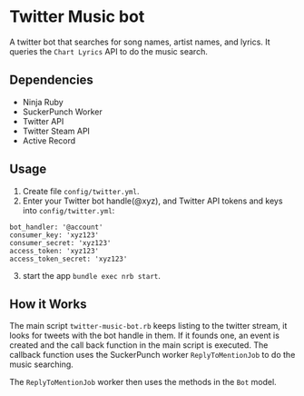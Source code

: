 # Twitter Music bot

A twitter bot that searches for song names, artist names, and lyrics.
It queries the `Chart Lyrics` API to do the music search.

## Dependencies
* Ninja Ruby
* SuckerPunch Worker
* Twitter API
* Twitter Steam API
* Active Record

## Usage
1. Create file `config/twitter.yml`.
2. Enter your Twitter bot handle(@xyz), and Twitter API tokens and keys into `config/twitter.yml`:

```
bot_handler: '@account'
consumer_key: 'xyz123'
consumer_secret: 'xyz123'
access_token: 'xyz123'
access_token_secret: 'xyz123'
```

3. start the app `bundle exec nrb start`.

## How it Works
The main script `twitter-music-bot.rb` keeps listing to the twitter stream, it looks for tweets with the bot handle in them. If it founds one, an event is created and the call back function in the main script is executed. The callback function uses the SuckerPunch worker `ReplyToMentionJob` to do the music searching.

The `ReplyToMentionJob` worker then uses the methods in the `Bot` model.
